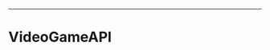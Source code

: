 ----------------------------------------------------------------------------------------
# VideoGameAPI
